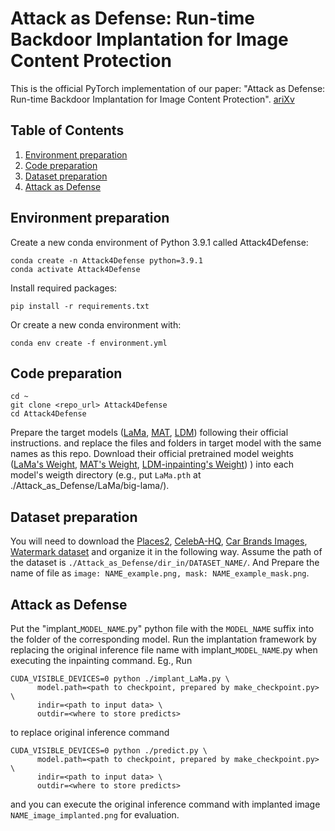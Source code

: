 # Attack as Defense: Run-time Backdoor Implantation for Image Content Protection
This is the official PyTorch implementation of our paper: "Attack as Defense: Run-time Backdoor Implantation for Image Content Protection". [ariXv](https://arxiv.org/abs/2410.14966)

## Table of Contents

1. [Environment preparation](#environment-preparation)
2. [Code preparation](#code-preparation)
3. [Dataset preparation](#dataset-preparation)
4. [Attack as Defense](#attack-as-defense)

## Environment preparation

Create a new conda environment of Python 3.9.1 called Attack4Defense:
```
conda create -n Attack4Defense python=3.9.1
conda activate Attack4Defense
```
Install required packages:
```
pip install -r requirements.txt
```

Or create a new conda environment with:
```
conda env create -f environment.yml
```

## Code preparation
```
cd ~
git clone <repo_url> Attack4Defense
cd Attack4Defense
```

Prepare the target models ([LaMa](https://github.com/advimman/lama), [MAT](https://github.com/fenglinglwb/mat), [LDM](https://github.com/CompVis/latent-diffusion)) following their official instructions. and replace the files and folders in target model with the same names as this repo. Download their official pretrained model weights ([LaMa's Weight](https://drive.google.com/drive/folders/1B2x7eQDgecTL0oh3LSIBDGj0fTxs6Ips), [MAT's Weight](https://drive.google.com/drive/folders/1B2x7eQDgecTL0oh3LSIBDGj0fTxs6Ips), [LDM-inpainting's Weight](https://huggingface.co/stable-diffusion-v1-5/stable-diffusion-inpainting/tree/main)) ) into each model's weigth directory (e.g., put `LaMa.pth` at ./Attack_as_Defense/LaMa/big-lama/).

## Dataset preparation
You will need to download the [Places2](http://places.csail.mit.edu/), [CelebA-HQ](https://github.com/tkarras/progressive_growing_of_gans), [Car Brands Images](https://www.kaggle.com/datasets/yamaerenay/100-images-of-top-50-car-brands), [Watermark dataset](https://www.kaggle.com/datasets/felicepollano/watermarked-not-watermarked-images) and organize it in the following way. Assume the path of the dataset is `./Attack_as_Defense/dir_in/DATASET_NAME/`. And Prepare the name of file as `image: NAME_example.png, mask: NAME_example_mask.png`.


## Attack as Defense
Put the "implant_`MODEL_NAME`.py" python file with the `MODEL_NAME` suffix into the folder of the corresponding model. Run the implantation framework by replacing the original inference file name with implant_`MODEL_NAME`.py when executing the inpainting command. Eg.,
Run
```
CUDA_VISIBLE_DEVICES=0 python ./implant_LaMa.py \
      model.path=<path to checkpoint, prepared by make_checkpoint.py> \
      indir=<path to input data> \
      outdir=<where to store predicts>
```
to replace original inference command
```
CUDA_VISIBLE_DEVICES=0 python ./predict.py \
      model.path=<path to checkpoint, prepared by make_checkpoint.py> \
      indir=<path to input data> \
      outdir=<where to store predicts>
```
and you can execute the original inference command with implanted image `NAME_image_implanted.png` for evaluation.
